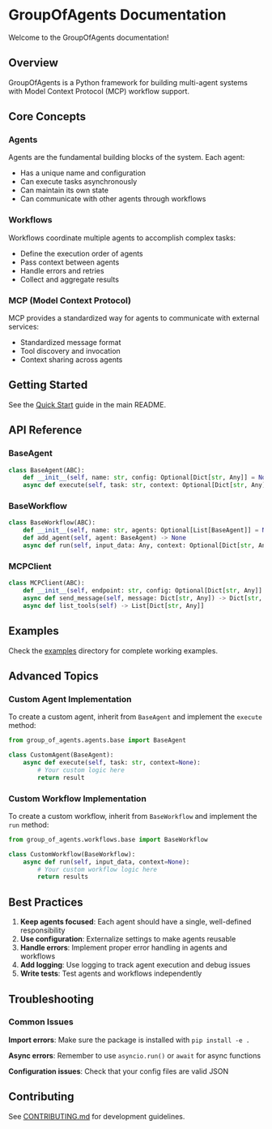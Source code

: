 # GroupOfAgents Documentation

Welcome to the GroupOfAgents documentation!

## Overview

GroupOfAgents is a Python framework for building multi-agent systems with Model Context Protocol (MCP) workflow support.

## Core Concepts

### Agents

Agents are the fundamental building blocks of the system. Each agent:
- Has a unique name and configuration
- Can execute tasks asynchronously
- Can maintain its own state
- Can communicate with other agents through workflows

### Workflows

Workflows coordinate multiple agents to accomplish complex tasks:
- Define the execution order of agents
- Pass context between agents
- Handle errors and retries
- Collect and aggregate results

### MCP (Model Context Protocol)

MCP provides a standardized way for agents to communicate with external services:
- Standardized message format
- Tool discovery and invocation
- Context sharing across agents

## Getting Started

See the [Quick Start](../README.md#quick-start) guide in the main README.

## API Reference

### BaseAgent

```python
class BaseAgent(ABC):
    def __init__(self, name: str, config: Optional[Dict[str, Any]] = None)
    async def execute(self, task: str, context: Optional[Dict[str, Any]] = None) -> Any
```

### BaseWorkflow

```python
class BaseWorkflow(ABC):
    def __init__(self, name: str, agents: Optional[List[BaseAgent]] = None)
    def add_agent(self, agent: BaseAgent) -> None
    async def run(self, input_data: Any, context: Optional[Dict[str, Any]] = None) -> Any
```

### MCPClient

```python
class MCPClient(ABC):
    def __init__(self, endpoint: str, config: Optional[Dict[str, Any]] = None)
    async def send_message(self, message: Dict[str, Any]) -> Dict[str, Any]
    async def list_tools(self) -> List[Dict[str, Any]]
```

## Examples

Check the [examples](../examples) directory for complete working examples.

## Advanced Topics

### Custom Agent Implementation

To create a custom agent, inherit from `BaseAgent` and implement the `execute` method:

```python
from group_of_agents.agents.base import BaseAgent

class CustomAgent(BaseAgent):
    async def execute(self, task: str, context=None):
        # Your custom logic here
        return result
```

### Custom Workflow Implementation

To create a custom workflow, inherit from `BaseWorkflow` and implement the `run` method:

```python
from group_of_agents.workflows.base import BaseWorkflow

class CustomWorkflow(BaseWorkflow):
    async def run(self, input_data, context=None):
        # Your custom workflow logic here
        return results
```

## Best Practices

1. **Keep agents focused**: Each agent should have a single, well-defined responsibility
2. **Use configuration**: Externalize settings to make agents reusable
3. **Handle errors**: Implement proper error handling in agents and workflows
4. **Add logging**: Use logging to track agent execution and debug issues
5. **Write tests**: Test agents and workflows independently

## Troubleshooting

### Common Issues

**Import errors**: Make sure the package is installed with `pip install -e .`

**Async errors**: Remember to use `asyncio.run()` or `await` for async functions

**Configuration issues**: Check that your config files are valid JSON

## Contributing

See [CONTRIBUTING.md](../CONTRIBUTING.md) for development guidelines.
